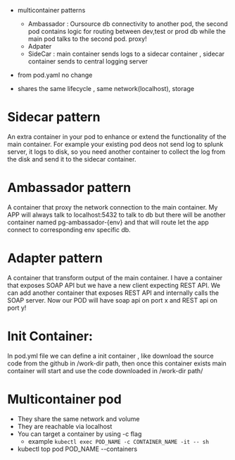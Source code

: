 - multicontainer patterns
    - Ambassador :  Oursource db connectivity to another pod, the second pod contains logic for routing between dev,test or prod db while the main pod talks to the second pod. proxy!
    - Adpater
    - SideCar : main container sends logs to a sidecar container , sidecar container sends to central logging server

- from pod.yaml no change
- shares the same lifecycle , same network(localhost), storage

# Sidecar pattern
An extra container in your pod to enhance or extend the functionality of the main container. For example your existing pod deos not send log to splunk server, it logs to disk, so you need another container to collect the log from the disk and send it to the sidecar container.

# Ambassador pattern

A container that proxy the network connection to the main container. My APP will always talk to localhost:5432 to talk to db but there will be another container named pg-ambassador-{env} and that will route let the app connect to corresponding env specific db.

# Adapter pattern

A container that transform output of the main container. I have a container that exposes SOAP API but we have a new client expecting REST API. We can add another container that exposes REST API and internally calls the SOAP server. Now our POD will have soap api on port x and REST api on port y!

# Init Container:
In pod.yml file we can define a init container , like download the source code from the github in /work-dir path, then once this container exists main container will start and use the code downloaded in /work-dir path/

# Multicontainer pod
- They share the same network and volume
- They are reachable via localhost
- You can target a container by using -c flag
    - example `kubectl exec POD_NAME -c CONTAINER_NAME -it -- sh `
- kubectl top pod POD_NAME --containers